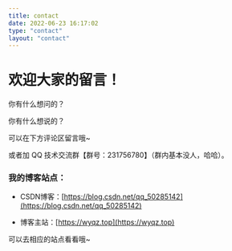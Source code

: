 ```yaml
---
title: contact
date: 2022-06-23 16:17:02
type: "contact"
layout: "contact"
---
```


# 欢迎大家的留言！
你有什么想问的？

你有什么想说的？

可以在下方评论区留言哦~

或者加 QQ 技术交流群【群号：231756780】（群内基本没人，哈哈）。



### 我的博客站点：

- CSDN博客：[https://blog.csdn.net/qq_50285142](https://blog.csdn.net/qq_50285142)

- 博客主站：[https://wyqz.top](https://wyqz.top)

可以去相应的站点看看哦~
